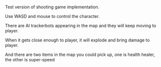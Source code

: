 Test version of shooting game implementation.

Use WASD and mouse to control the character.

There are AI trackerbots appearing in the map and they will keep moving to player.

When it gets close enough to player, it will explode and bring damage to player.

And there are two items in the map you could pick up, one is health healer, the other is super-speed
